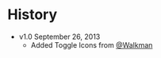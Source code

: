# History

* v1.0 September 26, 2013
	* Added Toggle Icons from [@Walkman](https://github.com/Walkman)